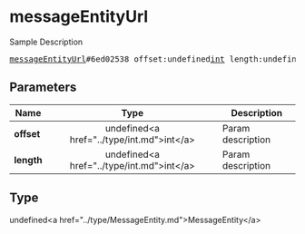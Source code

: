 # messageEntityUrl

Sample Description

<pre>
<a href="../constructor/messageEntityUrl.md">messageEntityUrl</a>#6ed02538 offset:undefined<a href="../type/int.md">int</a> length:undefined<a href="../type/int.md">int</a> = undefined<a href="../type/MessageEntity.md">MessageEntity</a>;
</pre>

## Parameters

| Name | Type | Description |
|------|:----:|-------------|
| **offset** | undefined&lt;a href=&#34;../type/int.md&#34;&gt;int&lt;/a&gt; | Param description |
| **length** | undefined&lt;a href=&#34;../type/int.md&#34;&gt;int&lt;/a&gt; | Param description |

## Type

undefined&lt;a href=&#34;../type/MessageEntity.md&#34;&gt;MessageEntity&lt;/a&gt;
